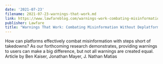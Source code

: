 ```yaml
---
date: '2021-07-23'
filename: 2021-07-23-warnings-that-work.md
link: https://www.lawfareblog.com/warnings-work-combating-misinformation-without-deplatforming
publisher: Lawfare
title: "Warnings That Work: Combating Misinformation Without Deplatforming"
---
```


How can platforms effectively combat misinformation with steps short of takedowns? As our forthcoming research demonstrates, providing warnings to users can make a big difference, but not all warnings are created equal. Article by Ben Kaiser, Jonathan Mayer, J. Nathan Matias
